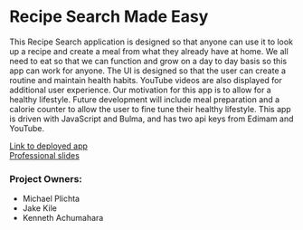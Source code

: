 # Recipe Search Made Easy

This Recipe Search application is designed so that anyone can use it to look up a recipe and create a meal from what they already have at home. We all need to eat so that we can function and grow on a day to day basis so this app can work for anyone. The UI is designed so that the user can create a routine and maintain health habits. YouTube videos are also displayed for additional user experience. Our motivation for this app is to allow for a healthy lifestyle. Future development will include meal preparation and a calorie counter to allow the user to fine tune their healthy lifestyle. This app is driven with JavaScript and Bulma, and has two api keys from Edimam and YouTube. 

[Link to deployed app](https://mekaleka.github.io/recipe-search-made-easy/)
<br>
[Professional slides](https://docs.google.com/presentation/d/1w22mMJO0zCDD1QSSTwiXPCT9aIAQXoApaoE2dsytWdg/edit?usp=sharing)

### Project Owners:
* Michael Plichta
* Jake Kile
* Kenneth Achumahara
